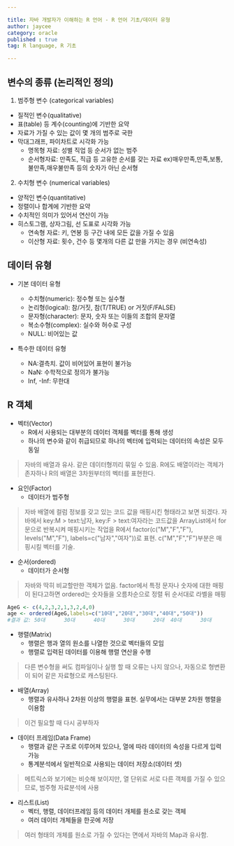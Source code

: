 ```yaml
---

title: 자바 개발자가 이해하는 R 언어 - R 언어 기초/데이터 유형
author: jaycee
category: oracle
published : true
tag: R language, R 기초

---
```


## 변수의 종류 (논리적인 정의)
1. 범주형 변수 (categorical variables)
  - 질적인 변수(qualitative)
  - 표(table) 등 계수(counting)에 기반한 요약
  - 자료가 가질 수 있는 값이 몇 개의 범주로 국한
  - 막대그래프, 파이차트로 시각화 가능
    + 명목형 자료: 성별 직업 등 순서가 없는 범주
    + 순서형자료: 만족도, 직급 등 고유한 순서를 갖는 자료 ex)매우만족,만족,보통,불만족,매우불만족 등의 숫자가 아닌 순서형
    
2. 수치형 변수 (numerical variables)
  - 양적인 변수(quantitative)
  - 정렬이나 합계에 기반한 요약
  - 수치적인 의미가 있어서 연산이 가능
  - 히스토그램, 상자그림, 선 도표로 시각화 가능
    + 연속형 자료: 키, 연봉 등 구간 내에 모든 값을 가질 수 있음
    + 이산형 자료: 횟수, 건수 등 몇개의 다른 값 만을 가지는 경우 (비연속성)
    
## 데이터 유형
  - 기본 데이터 유형
    + 수치형(numeric): 정수형 또는 실수형
    + 논리형(logical): 참/거짓, 참(T/TRUE) or 거짓(F/FALSE)
    + 문자형(character): 문자, 숫자 또는 이들의 조합의 문자열
    + 복소수형(complex): 실수와 허수로 구성
    + NULL: 비어있는 값

  - 특수한 데이터 유형
    + NA:결측치. 값이 비어있어 표현이 불가능
    + NaN: 수학적으로 정의가 불가능
    + Inf, -Inf: 무한대
 
## R 객체
  - 벡터(Vector)
    + R에서 사용되는 대부분의 데이터 객체를 벡터를 통해 생성
    + 하나의 변수와 같이 취급되므로 하나의 벡터에 입력되는 데이터의 속성은 모두 동일
> 자바의 배열과 유사. 같은 데이터형끼리 묶일 수 있음. R에도 배열이라는 객체가 존자하나 R의 배열은 3차원부터의 벡터를 표현한다.
  
  - 요인(Factor)
    + 데이터가 범주형
> 자바 배열에 컬럼 정보를 갖고 있는 코드 값을 매핑시킨 형태라고 보면 되겠다.
> 자바에서 key:M > text:남자, key:F > text:여자라는 코드값을 ArrayList<String>에서 for 문으로 반복시켜 매핑시키는 작업을
> R에서 factor(c("M","F","F"), levels("M","F"), labels=c("남자","여자"))로 표현. c("M","F","F")부분은 매핑시킬 벡터를 기술.

  - 순서(ordered)
    + 데이터가 순서형
> 자바와 딱히 비교할만한 객체가 없음.
> factor에서 특정 문자나 숫자에 대한 매핑이 된다고하면 ordered는 숫자들을 오름차순으로 정렬 뒤 순서대로 라벨을 매핑
```R
AgeG <- c(4,2,3,2,1,3,2,4,0)
age <- ordered(AgeG,labels=c("10대","20대","30대","40대","50대"))
#결과 값: 50대      30대      40대      30대      20대  40대      30대      50대      10대
```
  
  - 행렬(Matrix)
    + 행렬은 행과 열의 원소를 나열한 것으로 벡터들의 모임
    + 행렬로 입력된 데이터를 이용해 행렬 연산을 수행
> 다른 변수형을 써도 컴파일이나 실행 할 때 오류는 나지 않으나, 자동으로 형변환이 되어 같은 자료형으로 캐스팅된다.
  
  - 배열(Array)
    + 행렬과 유사하나 2차원 이상의 행렬을 표현. 실무에서는 대부분 2차원 행렬을 이용함
> 이건 필요할 때 다시 공부하자
  
  - 데이터 프레임(Data Frame)
    + 행렬과 같은 구조로 이루어져 있으나, 열에 따라 데이터의 속성을 다르게 입력 가능
    + 통계분석에서 일반적으로 사용되는 데이터 저장소(데이터 셋)
> 메트릭스와 보기에는 비슷해 보이지만, 열 단위로 서로 다른 객체를 가질 수 있으므로, 범주형 자료분석에 사용
  
  - 리스트(List)
    + 벡터, 행렬, 데이터프레임 등의 데이터 개체를 원소로 갖는 객체
    + 여러 데이터 개체들을 한곳에 저장
> 여러 형태의 개체를 원소로 가질 수 있다는 면에서 자바의 Map과 유사함.

